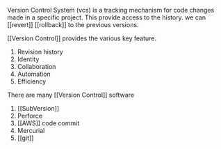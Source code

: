 Version Control System (vcs) is a tracking mechanism for code changes made in a specific project.
This provide access to the history.
we can [[revert]] [[rollback]] to the previous versions.

[[Version Control]] provides the various key feature.

1. Revision history
2. Identity
3. Collaboration
4. Automation
5. Efficiency

There are many [[Version Control]] software 

1. [[SubVersion]]
2. Perforce
3. [[AWS]] code commit
4. Mercurial
5. [[git]]